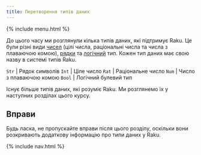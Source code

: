 ```yaml
---
title: Перетворення типів даних
---
```


{% include menu.html %}

До цього часу ми розглянули кілька типів даних, які підтримує Raku. Це були різні види [чисел](/uk/essentials/numbers) (цілі числа, раціональні числа та числа з плаваючою комою), [рядки](/uk/essentials/strings) та [логічний](/uk/essentials/booleans) тип. Кожен тип даних має свою назву в системі типів Raku.

`Str` | Рядок символів
`Int` | Ціле число
`Rat` | Раціональне число
`Num` | Число з плаваючою комою
`Bool` | Логічний булевий тип

Існує більше типів даних, які розуміє Raku. Ми розглянемо їх у наступних розділах цього курсу.

## Вправи

Будь ласка, не пропускайте вправи після цього розділу, оскільки вони розкривають додаткову інформацію про типи даних у Raku.

{% include nav.html %}